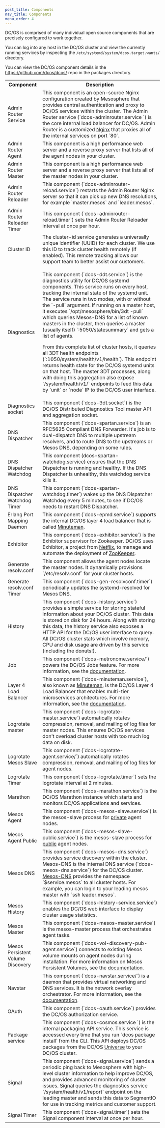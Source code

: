 ```yaml
---
post_title: Components
nav_title: Components
menu_order: 4
---
```


DC/OS is comprised of many individual open source components that are precisely configured to work together. 

You can log into any host in the DC/OS cluster and view the currently running services by inspecting the `/etc/systemd/system/dcos.target.wants/` directory. 

You can view the DC/OS component details in the <a href="https://github.com/dcos/dcos/">https://github.com/dcos/dcos/</a> repo in the packages directory. 


<table class="table">
  <tr>
    <th>Component</th>
    <th>Description</th>
  </tr>
  <tr>
    <td>Admin Router Service</td>
    <td>This component is an open-source Nginx configuration created by Mesosphere that provides central authentication and proxy to DC/OS services within the cluster. The Admin Router service (`dcos-adminrouter.service `) is the core internal load balancer for DC/OS. Admin Router is a customized <a href="https://www.nginx.com/resources/wiki/">Nginx</a> that proxies all of the internal services on port `80`.</td>
  </tr>
  <tr>
    <td>Admin Router Agent</td>
    <td>This component is a high performance web server and a reverse proxy server that lists all of the agent nodes in your cluster.</td>
  </tr>
  <tr>
    <td>Admin Router Master</td>
    <td>This component is a high performance web server and a reverse proxy server that lists all of the master nodes in your cluster.</td>
  </tr>
  <tr>
    <td>Admin Router Reloader</td>
    <td>This component (`dcos-adminrouter-reload.service`) restarts the Admin Router Nginx server so that it can pick up new DNS resolutions, for example `master.mesos` and `leader.mesos`.</td>
  </tr>
  <tr>
    <td>Admin Router Reloader Timer</td>
    <td>This component (`dcos-adminrouter-reload.timer`) sets the Admin Router Reloader interval at once per hour.</td>
  </tr>
  <tr>
    <td>Cluster ID</td>
    <td>The cluster-id service generates a universally unique identifier (UUID) for each cluster. We use this ID to track cluster health remotely (if enabled). This remote tracking allows our support team to better assist our customers.</td>
  </tr>
  <tr>
    <td>Diagnostics</td>
    <td><p>This component (`dcos-ddt.service`) is the diagnostics utility for DC/OS systemd components. This service runs on every host, tracking the internal state of the systemd unit. The service runs in two modes, with or without the `-pull` argument. If running on a master host, it executes `/opt/mesosphere/bin/3dt -pull` which queries Mesos-DNS for a list of known masters in the cluster, then queries a master (usually itself) `:5050/statesummary` and gets a list of agents.</p><p>From this complete list of cluster hosts, it queries all 3DT health endpoints (`:1050/system/health/v1/health`). This endpoint returns health state for the DC/OS systemd units on that host. The master 3DT processes, along with doing this aggregation also expose `/system/health/v1/` endpoints to feed this data by `unit` or `node` IP to the DC/OS user interface.</p></td>
  </tr>
  <tr>
    <td>Diagnostics socket</td>
    <td>This component (`dcos-3dt.socket`) is the DC/OS Distributed Diagnostics Tool master API and aggregation socket.</td>
  </tr>
  <tr>
    <td>DNS Dispatcher</td>
    <td>This component (`dcos-spartan.service`) is an RFC5625 Compliant DNS Forwarder. It's job is to dual-dispatch DNS to multiple upstream resolvers, and to route DNS to the upstreams or Mesos DNS, depending on some rules.</td>
  </tr>
  <tr>
    <td>DNS Dispatcher Watchdog</td>
    <td>This component (dcos-spartan-watchdog.service) ensures that the DNS Dispatcher is running and healthy. If the DNS Dispatcher is unhealthy, this watchdog service kills it.</td>
  </tr>
  <tr>
    <td>DNS Dispatcher Watchdog Timer</td>
    <td>This component (`dcos-spartan-watchdog.timer`) wakes up the DNS Dispatcher Watchdog every 5 minutes, to see if DC/OS needs to restart DNS Dispatcher.</td>
  </tr>
  <tr>
    <td>Erlang Port Mapping Daemon</td>
    <td>This component (`dcos-epmd.service`) supports the internal DC/OS layer 4 load balancer that is called <a href="https://github.com/Netflix/exhibitor">Minuteman</a>.</td>
  </tr>
  <tr>
    <td>Exhibitor</td>
    <td>This component (`dcos-exhibitor.service`) is the Exhibitor supervisor for Zookeeper. DC/OS uses Exhibitor, a project from <a href="https://github.com/Netflix/exhibitor">Netflix</a>, to manage and automate the deployment of <a href="/docs/1.8/overview/concepts/#exhibitorforzookeeper">ZooKeeper</a>.</td>
  </tr>
  <tr>
    <td>Generate resolv.conf</td>
    <td>This component allows the agent nodes locate the master nodes. It dynamically provisions `/etc/resolv.conf` for your cluster hosts.</td>
  </tr>
  <tr>
    <td>Generate resolv.conf Timer</td>
    <td>This component (`dcos-gen-resolvconf.timer`) periodically updates the systemd-resolved for Mesos DNS.</td>
  </tr>
  <tr>
    <td>History</td>
    <td>This component (`dcos-history.service`) provides a simple service for storing stateful information about your DC/OS cluster. This data is stored on disk for 24 hours. Along with storing this data, the history service also exposes a HTTP API for the DC/OS user interface to query. All DC/OS cluster stats which involve memory, CPU and disk usage are driven by this service (including the donuts!).</td>
  </tr>
  <tr>
    <td>Job</td>
    <td>This component (`dcos-metronome.service/`) powers the DC/OS Jobs feature. For more information, see the <a href="/docs/1.8/usage/jobs/">documentation</a>.</td>
  </tr>
  <tr>
    <td>Layer 4 Load Balancer</td>
    <td>This component (`dcos-minuteman.service`), also known as <a href="https://github.com/dcos/minuteman">Minuteman</a>, is the DC/OS Layer 4 Load Balancer that enables multi-tier microservices architectures. For more information, see the <a href="/docs/1.8/usage/service-discovery/load-balancing-vips/">documentation</a>.</td>
  </tr>
  <tr>
    <td>Logrotate master</td>
    <td>This component (`dcos-logrotate-master.service`) automatically rotates compression, removal, and mailing of log files for master nodes. This ensures DC/OS services don't overload cluster hosts with too much log data on disk.</td>
  </tr>
  <tr>
    <td>Logrotate Mesos Slave</td>
    <td>This component (`dcos-logrotate-agent.service/`) automatically rotates compression, removal, and mailing of log files for agent nodes.</td>
  </tr>
  <tr>
    <td>Logrotate Timer</td>
    <td>This component (`dcos-logrotate.timer`) sets the logrotate interval at 2 minutes.</td>
  </tr>
  <tr>
    <td>Marathon</td>
    <td>This component (`dcos-marathon.service`) is the DC/OS Marathon instance which starts and monitors DC/OS applications and services.</td>
  </tr>
  <tr>
    <td>Mesos Agent</td>
    <td>This component (`dcos-mesos-slave.service`) is the mesos-slave process for <a href="/docs/1.8/overview/concepts/#private">private</a> agent nodes.</td>
  </tr>
  <tr>
    <td>Mesos Agent Public</td>
    <td>This component (`dcos-mesos-slave-public.service`) is the mesos-slave process for <a href="/docs/1.8/overview/concepts/#public">public</a> agent nodes.</td>
  </tr>
  <tr>
    <td>Mesos DNS</td>
    <td>This component (`dcos-mesos-dns.service`) provides service discovery within the cluster. Mesos-DNS is the internal DNS service (`dcos-mesos-dns.service`) for the DC/OS cluster. <a href="/docs/1.8/overview/concepts/#mesosdns">Mesos-DNS</a> provides the namespace `$service.mesos` to all cluster hosts. For example, you can login to your leading mesos master with `ssh leader.mesos`.</td>
  </tr>
  <tr>
    <td>Mesos History</td>
    <td>This component (`dcos-history-service.service`) enables the DC/OS web interface to display cluster usage statistics.</td>
  </tr>
  <tr>
    <td>Mesos Master</td>
    <td>This component (`dcos-mesos-master.service`) is the mesos-master process that orchestrates agent tasks.</td>
  </tr>
  <tr>
    <td>Mesos Persistent Volume Discovery</td>
    <td>This component (`dcos-vol-discovery-pub-agent.service`) connects to existing Mesos volume mounts on agent nodes during installation. For more information on Mesos Persistent Volumes, see the <a href="http://mesos.apache.org/documentation/latest/persistent-volume/">documentation</a>.</td>
  </tr>
  <tr>
    <td>Navstar</td>
    <td>This component (`dcos-navstar.service/`) is a daemon that provides virtual networking and DNS services. It is the network overlay orchestrator. For more information, see the <a href="https://github.com/dcos/navstar">documentation</a>.</td>
  </tr>
  <tr>
    <td>OAuth</td>
    <td>This component (`dcos-oauth.service`) provides the DC/OS authorization service.</td>
  </tr>
  <tr>
    <td>Package service</td>
    <td>This component (`dcos-cosmos.service `) is the internal packaging API service. This service is accessed every time that you run `dcos package install` from the CLI. This API deploys DC/OS packages from the DC/OS <a href="https://github.com/mesosphere/universe">Universe</a> to your DC/OS cluster.</td>
  </tr>
  <tr>
    <td>Signal</td>
    <td>This component (`dcos-signal.service`) sends a periodic ping back to Mesosphere with high-level cluster information to help improve DC/OS, and provides advanced monitoring of cluster issues. Signal queries the diagnostics service `/system/health/v1/report` endpoint on the leading master and sends this data to SegmentIO for use in tracking metrics and customer support.</td>
  </tr>
  <tr>
    <td>Signal Timer</td>
    <td>This component (`dcos-signal.timer`) sets the Signal component interval at once per hour.</td>
  </tr>
</table>


